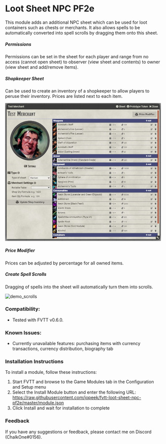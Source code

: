 # Loot Sheet NPC PF2e

This module adds an additional NPC sheet which can be used for loot containers such as chests or merchants. It also allows spells to be automatically converted into spell scrolls by dragging them onto this sheet. 

##### Permissions
Permissions can be set in the sheet for each player and range from no access (cannot open sheet) to observer (view sheet and contents) to owner (view sheet and add/remove items).

##### Shopkeeper Sheet
Can be used to create an inventory of a shopkeeper to allow players to peruse their inventory. Prices are listed next to each item.

![demo_inventory](https://raw.githubusercontent.com/jopeek/fvtt-loot-sheet-npc-pf2e/master/images/TestMerchant.jpg)

##### Price Modifier
Prices can be adjusted by percentage for all owned items.


##### Create Spell Scrolls
Dragging of spells into the sheet will automatically turn them into scrolls.

![demo_scrolls](https://thumbs.gfycat.com/LividAccurateFluke-size_restricted.gif)

### Compatibility:
- Tested with FVTT v0.6.0.

### Known Issues:
- Currently unavailable features: purchasing items with currency transactions, currency distribution, biography tab

### Installation Instructions

To install a module, follow these instructions:

1. Start FVTT and browse to the Game Modules tab in the Configuration and Setup menu
2. Select the Install Module button and enter the following URL: https://raw.githubusercontent.com/jopeek/fvtt-loot-sheet-npc-pf2e/master/module.json
3. Click Install and wait for installation to complete 

### Feedback

If you have any suggestions or feedback, please contact me on Discord (ChalkOne#0156).